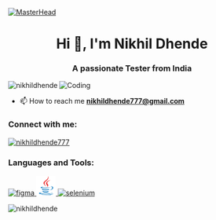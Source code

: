 [![MasterHead](https://media.tenor.com/U3gdp2isP3EAAAAd/programming-software-testing.gif)](https://nikhildhende.io)
<h1 align="center">Hi 👋, I'm Nikhil Dhende</h1>
<h3 align="center">A passionate Tester from India</h3>
<img align="right" alt="Coding" width="400" src="https://cdn.dribbble.com/users/1162077/screenshots/3848914/programmer.gif">

<p align="left"> <img src="https://komarev.com/ghpvc/?username=nikhildhende&label=Profile%20views&color=0e75b6&style=flat" alt="nikhildhende" /> </p>

- 📫 How to reach me **nikhildhende777@gmail.com**

<h3 align="left">Connect with me:</h3>
<p align="left">
<a href="https://linkedin.com/in/nikhildhende777" target="blank"><img align="center" src="https://raw.githubusercontent.com/rahuldkjain/github-profile-readme-generator/master/src/images/icons/Social/linked-in-alt.svg" alt="nikhildhende777" height="30" width="40" /></a>
</p>

<h3 align="left">Languages and Tools:</h3>
<p align="left"> <a href="https://www.figma.com/" target="_blank" rel="noreferrer"> <img src="https://www.vectorlogo.zone/logos/figma/figma-icon.svg" alt="figma" width="40" height="40"/> </a> <a href="https://www.java.com" target="_blank" rel="noreferrer"> <img src="https://raw.githubusercontent.com/devicons/devicon/master/icons/java/java-original.svg" alt="java" width="40" height="40"/> </a> <a href="https://www.selenium.dev" target="_blank" rel="noreferrer"> <img src="https://raw.githubusercontent.com/detain/svg-logos/780f25886640cef088af994181646db2f6b1a3f8/svg/selenium-logo.svg" alt="selenium" width="40" height="40"/> </a> </p>

<p><img align="center" src="https://github-readme-stats.vercel.app/api/top-langs?username=nikhildhende&show_icons=true&locale=en&layout=compact" alt="nikhildhende" /></p>

